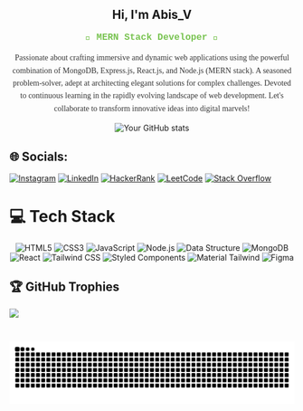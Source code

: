 <h2 align="center">Hi, I'm Abis_V</h2>
<h3 align="center" style="color: #78C350; font-family: 'Courier New', Courier, monospace; margin-top: 5px;">🚀 MERN Stack Developer 🌟</h3>

<p align="center" style="color: #333; font-family: 'Times New Roman', Times, serif; max-width: 600px; margin: auto; line-height: 1.6;">
 Passionate about crafting immersive and dynamic web applications using the powerful combination of MongoDB, Express.js, React.js, and Node.js (MERN stack). A seasoned problem-solver, adept at architecting elegant solutions for complex challenges. Devoted to continuous learning in the rapidly evolving landscape of web development. Let's collaborate to transform innovative ideas into digital marvels!
</p>


<p align="center">
  <img src="https://github-readme-stats.vercel.app/api?username=AbisAbz&show_icons=true&theme=radical" alt="Your GitHub stats" />
</p>

## 🌐 Socials:
<!-- Badges from https://github.com/Ileriayo/markdown-badges -->
 [![Instagram](https://img.shields.io/badge/Instagram-%23E4405F.svg?logo=Instagram&logoColor=white)](https://instagram.com/abis_abz ) [![LinkedIn](https://img.shields.io/badge/LinkedIn-%230077B5.svg?logo=linkedin&logoColor=white)](https://linkedin.com/in/abis-v)  [![HackerRank](https://img.shields.io/badge/HackerRank-2EC866?style=for-the-badge&logo=hackerrank&logoColor=white)](https://www.hackerrank.com/abisabz529) [![LeetCode](https://img.shields.io/badge/LeetCode-%23FFA116.svg?logo=leetcode&logoColor=white)](https://leetcode.com/abisabz/) [![Stack Overflow](https://img.shields.io/badge/Stack%20Overflow-%23F58025.svg?logo=stackoverflow&logoColor=white)](https://stackoverflow.com/users/23641121/abis-v)



# 💻 Tech Stack
<!-- Badges from https://github.com/Ileriayo/markdown-badges -->
<div align="center">
  <p>
    <img src="https://img.shields.io/badge/html5-%23E34F26.svg?style=for-the-badge&logo=html5&logoColor=white" alt="HTML5" />
    <img src="https://img.shields.io/badge/css3-%231572B6.svg?style=for-the-badge&logo=css3&logoColor=white" alt="CSS3" />
    <img src="https://img.shields.io/badge/javascript-%23323330.svg?style=for-the-badge&logo=javascript&logoColor=%23F7DF1E" alt="JavaScript" />
    <img src="https://img.shields.io/badge/-Node.js-%2343853D?style=for-the-badge&logo=node.js&logoColor=white" alt="Node.js" />
    <img src="https://img.shields.io/badge/Data--Structure-%23007396?style=for-the-badge" alt="Data Structure" />
    <img src="https://img.shields.io/badge/-MongoDB-%2347A248?style=for-the-badge&logo=mongodb&logoColor=white" alt="MongoDB" /><br/>
    <img src="https://img.shields.io/badge/react-%2320232a.svg?style=for-the-badge&logo=react&logoColor=%2361DAFB" alt="React" />
    <img src="https://img.shields.io/badge/tailwindcss-%2338B2AC.svg?style=for-the-badge&logo=tailwind-css&logoColor=white" alt="Tailwind CSS" />
    <img src="https://img.shields.io/badge/styled--components-DB7093?style=for-the-badge&logo=styled-components&logoColor=white" alt="Styled Components" />
    <img src="https://img.shields.io/badge/-Material%20Tailwind-%231a202c?style=for-the-badge" alt="Material Tailwind" />
    <img src="https://img.shields.io/badge/figma-%23F24E1E.svg?style=for-the-badge&logo=figma&logoColor=white" alt="Figma" />
  </p>
</div>

## 🏆 GitHub Trophies
![](https://github-profile-trophy.vercel.app/?username=AbisAbz&theme=onedark&no-frame=false&no-bg=true&margin-w=4)










  






# ![Snake animation](/github-grid-snake.svg)
